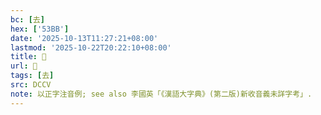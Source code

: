 ```yaml
---
bc: [去]
hex: ['53BB']
date: '2025-10-13T11:27:21+08:00'
lastmod: '2025-10-22T20:22:10+08:00'
title: 󰗎
url: 󰗎
tags: [去]
src: DCCV
note: 以正字注音例; see also 李國英「《漢語大字典》(第二版)新收音義未詳字考」.
---
```


